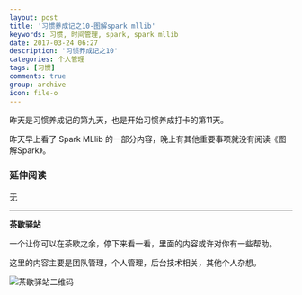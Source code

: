 ```yaml
---
layout: post
title: '习惯养成记之10-图解spark mllib'
keywords: 习惯, 时间管理, spark, spark mllib
date: 2017-03-24 06:27
description: '习惯养成记之10'
categories: 个人管理
tags: [习惯]
comments: true
group: archive
icon: file-o
---
```


昨天是习惯养成记的第九天，也是开始习惯养成打卡的第11天。

<!--more-->

昨天早上看了 Spark MLlib 的一部分内容，晚上有其他重要事项就没有阅读《图解Spark》。

### 延伸阅读 ###

无

----

**茶歇驿站**

一个让你可以在茶歇之余，停下来看一看，里面的内容或许对你有一些帮助。

这里的内容主要是团队管理，个人管理，后台技术相关，其他个人杂想。

![茶歇驿站二维码](http://ww4.sinaimg.cn/large/824dcde4gw1f358o5j022j20by0bywf8.jpg)
